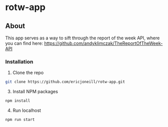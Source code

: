 # rotw-app

## About

This app serves as a way to sift through the report of the week API, where you can find here: https://github.com/andyklimczak/TheReportOfTheWeek-API

### Installation

1. Clone the repo
```sh
git clone https://github.com/ericjoneill/rotw-app.git
```
3. Install NPM packages
```sh
npm install
```
4. Run localhost
```sh
npm run start
```